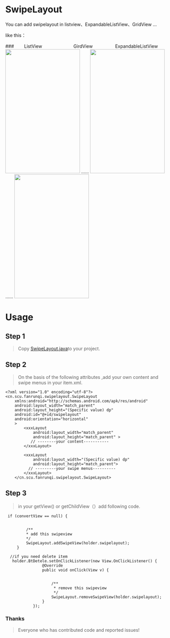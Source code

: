 # SwipeLayout

You can add swipelayout in listview、ExpandableListView、GridView ...


like this：

###　　 ListView　　　　　　　GirdView　　　　　ExpandableListView
<img src="http://fanrunqi.github.io/images/SwipeLayout/1.gif" width = "232" height = "386"  /> ......
<img src="http://fanrunqi.github.io/images/SwipeLayout/3.gif" width = "232" height = "386"  /> ......
<img src="http://fanrunqi.github.io/images/SwipeLayout/2.gif" width = "232" height = "386"  /> 

# Usage

## Step 1

> Copy [SwipeLayout.java](https://github.com/fanrunqi/SwipeLayout/blob/master/app/src/main/java/cn/scu/fanrunqi/swipelayout/SwipeLayout.java)to your project.


## Step 2

> On the basis of the following attributes ,add your own content and swipe menus in your item.xml.

```
<?xml version="1.0" encoding="utf-8"?>
<cn.scu.fanrunqi.swipelayout.SwipeLayout
    xmlns:android="http://schemas.android.com/apk/res/android"
    android:layout_width="match_parent"
    android:layout_height="(Specific value) dp"
    android:id="@+id/swipelayout"
    android:orientation="horizontal"
    >
        <xxxLayout
            android:layout_width="match_parent"
            android:layout_height="match_parent" >
           // --------your content-----------
        </xxxLayout>

        <xxxLayout
            android:layout_width="(Specific value) dp"
            android:layout_height="match_parent">
          // ---------your swipe menus----------
        </xxxLayout>
    </cn.scu.fanrunqi.swipelayout.SwipeLayout>
```

## Step 3

> in your getView() or getChildView（）add following code.

```
 if (convertView == null) {
          
          
         /**
         * add this swipeview
         */
         SwipeLayout.addSwipeView(holder.swipelayout);
     }
    
  //if you need delete item
   holder.BtDetele.setOnClickListener(new View.OnClickListener() {
                @Override
                public void onClick(View v) {
                    

                    /**
                     * remove this swipeview
                     */
                    SwipeLayout.removeSwipeView(holder.swipelayout);
                }
            });
```

### Thanks

> Everyone who has contributed code and reported issues!
